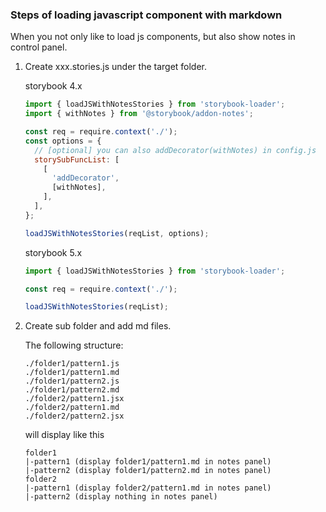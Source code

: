 ### Steps of loading javascript component with markdown

When you not only like to load js components, but also show notes in control panel.

1. Create xxx.stories.js under the target folder.

   storybook 4.x
    ```js
    import { loadJSWithNotesStories } from 'storybook-loader';
    import { withNotes } from '@storybook/addon-notes';

    const req = require.context('./');
    const options = {
      // [optional] you can also addDecorator(withNotes) in config.js
      storySubFuncList: [
        [
          'addDecorator',
          [withNotes],
        ],
      ],
    };

    loadJSWithNotesStories(reqList, options);
    ```

    storybook 5.x
    ```js
    import { loadJSWithNotesStories } from 'storybook-loader';

    const req = require.context('./');

    loadJSWithNotesStories(reqList);
    ```

2. Create sub folder and add md files.

   The following structure:
    ```
    ./folder1/pattern1.js
    ./folder1/pattern1.md
    ./folder1/pattern2.js
    ./folder1/pattern2.md
    ./folder2/pattern1.jsx
    ./folder2/pattern1.md
    ./folder2/pattern2.jsx
    ```

   will display like this
    ```
    folder1
    |-pattern1 (display folder1/pattern1.md in notes panel)
    |-pattern2 (display folder1/pattern2.md in notes panel)
    folder2
    |-pattern1 (display folder2/pattern1.md in notes panel)
    |-pattern2 (display nothing in notes panel)
    ```
